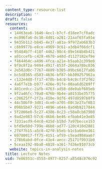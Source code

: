 ```yaml
---
content_type: resource-list
description: ''
draft: false
resources:
  content:
  - 14463ea6-1646-4ec1-b7cf-d18ee7cf0adc
  - ec096fa6-0c10-4d01-a281-21aaf65fa91e
  - 9435b112-b845-4e37-a81a-9f972ab683b3
  - c8b9977b-e8ce-4969-9c61-a3db4f66dcf1
  - 95484b7f-418f-4462-98c4-89e168b4b421
  - a81ccefb-c428-4670-a48d-d1127182ef9e
  - f464464c-a496-4fca-a21e-b5aab2c399e6
  - 9f0c8f2a-9494-4917-853f-2664a78bc036
  - 2e502d0c-7767-4889-b305-89bc6617fa06
  - bc5d8365-d503-4636-bf87-bb309257962a
  - c132e4d8-ff17-478b-b4c8-b4c0cf3f2f62
  - 4a6f7e1b-b977-426e-91fe-00aa6d6289ff
  - 481cedcc-2afb-4763-ad58-dde0abf605eb
  - 9f2ad6fc-79a8-476b-9b4e-a0153be35775
  - c20625ff-2f2a-410e-9df6-497d859769f9
  - 44c50bf0-3d81-4ce0-a705-08c3e27af683
  - 098b5b47-9221-4896-a644-8ad4b9217844
  - 5f2866e0-5c27-4386-8c23-c58a8cb67980
  - 9ad2e083-b7c6-46b6-be46-efbab41e3e85
  - 7331acd9-64c8-435d-b18d-7a97becce153
  - bfd9e60d-799e-46b8-ad77-120c418d2881
  - 274f7b15-a5c8-42f0-b5eb-b1c5a6dee361
  - 69780017-ff75-4151-af59-c5ead984aa67
  - 278b0abd-0fce-43e4-aecc-25171f9931b0
  - 5ceaa192-8ba8-4810-a361-7d36e91073cb
  website: topics-in-analysis-notes
title: Lecture Notes
uid: 7e86551c-d553-4977-8257-a8548c876c92
---
```

